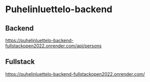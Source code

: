 # Puhelinluettelo-backend

## Backend

https://puhelinluettelo-backend-fullstackopen2022.onrender.com/api/persons

## Fullstack

https://puhelinluettelo-backend-fullstackopen2022.onrender.com/
